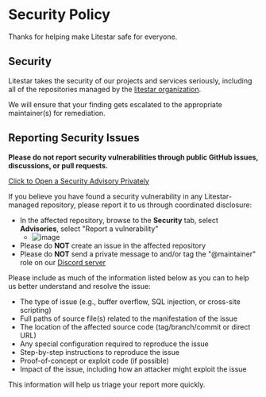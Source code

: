# Security Policy

Thanks for helping make Litestar safe for everyone.

## Security

Litestar takes the security of our projects and services seriously, including all of the repositories managed by the [litestar organization](https://github.com/litestar-org).

We will ensure that your finding gets escalated to the appropriate maintainer(s) for remediation.

## Reporting Security Issues

**Please do not report security vulnerabilities through public GitHub issues, discussions, or pull requests.**

[Click to Open a Security Advisory Privately](https://github.com/litestar-org/litestar/security/advisories/new)

If you believe you have found a security vulnerability in any Litestar-managed repository, please report it to us through coordinated disclosure:

- In the affected repository, browse to the **Security** tab, select **Advisories**, select "Report a vulnerability"
    - ![image](https://user-images.githubusercontent.com/45884264/217041010-8fd6b96b-329d-4d8e-8838-9b5bf4e1a78d.png)
- Please do **NOT** create an issue in the affected repository
- Please do **NOT** send a private message to and/or tag the "@maintainer" role on our [Discord server](https://discord.gg/MmcwxztmQb)

Please include as much of the information listed below as you can to help us better understand and resolve the issue:

- The type of issue (e.g., buffer overflow, SQL injection, or cross-site scripting)
- Full paths of source file(s) related to the manifestation of the issue
- The location of the affected source code (tag/branch/commit or direct URL)
- Any special configuration required to reproduce the issue
- Step-by-step instructions to reproduce the issue
- Proof-of-concept or exploit code (if possible)
- Impact of the issue, including how an attacker might exploit the issue

This information will help us triage your report more quickly.
